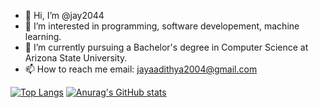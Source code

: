 - 👋 Hi, I’m @jay2044
- 👀 I’m interested in programming, software developement, machine learning.
- 🌱 I’m currently pursuing a Bachelor's degree in Computer Science at Arizona State University.
- 📫 How to reach me email: jayaadithya2004@gmail.com

[![Top Langs](https://github-readme-stats.vercel.app/api/top-langs/?username=jay2044&show_icons=true&theme=dark)](https://github.com/anuraghazra/github-readme-stats)      [![Anurag's GitHub stats](https://github-readme-stats.vercel.app/api?username=jay2044&show_icons=true&theme=dark)](https://github.com/anuraghazra/github-readme-stats)



<!---
jay2044/jay2044 is a ✨ special ✨ repository because its `README.md` (this file) appears on your GitHub profile.
You can click the Preview link to take a look at your changes.
--->

